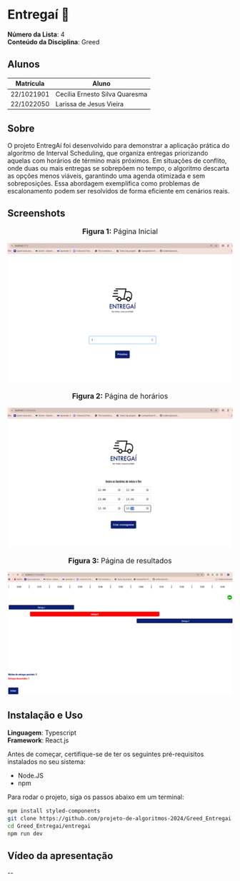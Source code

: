# Entregaí :articulated_lorry:

**Número da Lista**: 4<br>
**Conteúdo da Disciplina**: Greed<br>

## Alunos
|Matrícula | Aluno |
| -- | -- |
| 22/1021901  |  Cecília Ernesto Silva Quaresma |
| 22/1022050  |  Larissa de Jesus Vieira |

## Sobre 

O projeto EntregAí foi desenvolvido para demonstrar a aplicação prática do algoritmo de Interval Scheduling, que organiza entregas priorizando aquelas com horários de término mais próximos. Em situações de conflito, onde duas ou mais entregas se sobrepõem no tempo, o algoritmo descarta as opções menos viáveis, garantindo uma agenda otimizada e sem sobreposições. Essa abordagem exemplifica como problemas de escalonamento podem ser resolvidos de forma eficiente em cenários reais.

## Screenshots

<div align="center">
    <font size="3">
        <p style="text-align: center"><b>Figura 1:</b> Página Inicial</p>
    </font>

<img src="https://github.com/projeto-de-algoritmos-2024/Greed_Entregai/blob/master/entregai/src/assets/PaginaInicial.png" width="700px">



<font size="3">
        <p style="text-align: center"><b>Figura 2:</b> Página de horários</p>
    </font>

<img src="https://github.com/projeto-de-algoritmos-2024/Greed_Entregai/blob/master/entregai/src/assets/PaginaHorarios.png" width="700px">



<font size="3">
        <p style="text-align: center"><b>Figura 3:</b> Página de resultados</p>
    </font>

<img src="https://github.com/projeto-de-algoritmos-2024/Greed_Entregai/blob/master/entregai/src/assets/PaginaResultados.png" width="700px">
</div>




## Instalação e Uso
**Linguagem**: Typescript<br>
**Framework**: React.js<br>

Antes de começar, certifique-se de ter os seguintes pré-requisitos instalados no seu sistema:
- Node.JS
- npm

Para rodar o projeto, siga os passos abaixo em um terminal:
```sh
npm install styled-components
git clone https://github.com/projeto-de-algoritmos-2024/Greed_Entregai.git
cd Greed_Entregai/entregai
npm run dev
```

## Vídeo da apresentação
--




